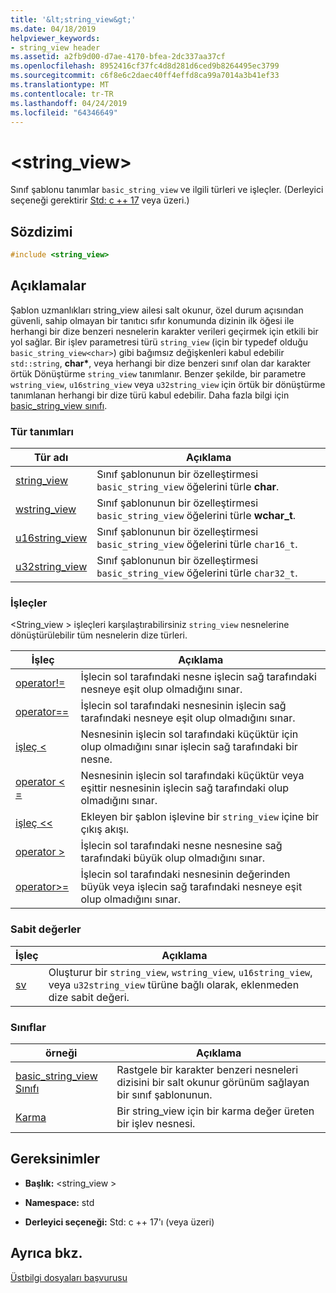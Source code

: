```yaml
---
title: '&lt;string_view&gt;'
ms.date: 04/18/2019
helpviewer_keywords:
- string_view header
ms.assetid: a2fb9d00-d7ae-4170-bfea-2dc337aa37cf
ms.openlocfilehash: 8952416cf37fc4d8d281d6ced9b8264495ec3799
ms.sourcegitcommit: c6f8e6c2daec40ff4effd8ca99a7014a3b41ef33
ms.translationtype: MT
ms.contentlocale: tr-TR
ms.lasthandoff: 04/24/2019
ms.locfileid: "64346649"
---
```

# <a name="ltstringviewgt"></a>&lt;string_view&gt;

Sınıf şablonu tanımlar `basic_string_view` ve ilgili türleri ve işleçler. (Derleyici seçeneği gerektirir [Std: c ++ 17](../build/reference/std-specify-language-standard-version.md) veya üzeri.)

## <a name="syntax"></a>Sözdizimi

```cpp
#include <string_view>
```

## <a name="remarks"></a>Açıklamalar

Şablon uzmanlıkları string_view ailesi salt okunur, özel durum açısından güvenli, sahip olmayan bir tanıtıcı sıfır konumunda dizinin ilk öğesi ile herhangi bir dize benzeri nesnelerin karakter verileri geçirmek için etkili bir yol sağlar. Bir işlev parametresi türü `string_view` (için bir typedef olduğu `basic_string_view<char>`) gibi bağımsız değişkenleri kabul edebilir `std::string`, **char\***, veya herhangi bir dize benzeri sınıf olan dar karakter örtük Dönüştürme `string_view` tanımlanır. Benzer şekilde, bir parametre `wstring_view`, `u16string_view` veya `u32string_view` için örtük bir dönüştürme tanımlanan herhangi bir dize türü kabul edebilir. Daha fazla bilgi için [basic_string_view sınıfı](../standard-library/basic-string-view-class.md).

### <a name="typedefs"></a>Tür tanımları

|Tür adı|Açıklama|
|-|-|
|[string_view](../standard-library/string-view-typedefs.md#string_view)|Sınıf şablonunun bir özelleştirmesi `basic_string_view` öğelerini türle **char**.|
|[wstring_view](../standard-library/string-view-typedefs.md#wstring_view)|Sınıf şablonunun bir özelleştirmesi `basic_string_view` öğelerini türle **wchar_t**.|
|[u16string_view](../standard-library/string-view-typedefs.md#u16string_view)|Sınıf şablonunun bir özelleştirmesi `basic_string_view` öğelerini türle `char16_t`.|
|[u32string_view](../standard-library/string-view-typedefs.md#u32string_view)|Sınıf şablonunun bir özelleştirmesi `basic_string_view` öğelerini türle `char32_t`.|

### <a name="operators"></a>İşleçler

\<String_view > işleçleri karşılaştırabilirsiniz `string_view` nesnelerine dönüştürülebilir tüm nesnelerin dize türleri.

|İşleç|Açıklama|
|-|-|
|[operator!=](../standard-library/string-view-operators.md#op_neq)|İşlecin sol tarafındaki nesne işlecin sağ tarafındaki nesneye eşit olup olmadığını sınar.|
|[operator==](../standard-library/string-view-operators.md#op_eq_eq)|İşlecin sol tarafındaki nesnesinin işlecin sağ tarafındaki nesneye eşit olup olmadığını sınar.|
|[işleç <](../standard-library/string-view-operators.md#op_lt)|Nesnesinin işlecin sol tarafındaki küçüktür için olup olmadığını sınar işlecin sağ tarafındaki bir nesne.|
|[operator < =](../standard-library/string-view-operators.md#op_lt_eq)|Nesnesinin işlecin sol tarafındaki küçüktür veya eşittir nesnesinin işlecin sağ tarafındaki olup olmadığını sınar.|
|[işleç <\<](../standard-library/string-view-operators.md#op_lt_lt)|Ekleyen bir şablon işlevine bir `string_view` içine bir çıkış akışı.|
|[operator >](../standard-library/string-view-operators.md#op_gt)|İşlecin sol tarafındaki nesne nesnesine sağ tarafındaki büyük olup olmadığını sınar.|
|[operator>=](../standard-library/string-view-operators.md#op_gt_eq)|İşlecin sol tarafındaki nesnesinin değerinden büyük veya işlecin sağ tarafındaki nesneye eşit olup olmadığını sınar.|

### <a name="literals"></a>Sabit değerler

|İşleç|Açıklama|
|-|-|
|[sv](../standard-library/string-view-operators.md#op_sv)|Oluşturur bir `string_view`, `wstring_view`, `u16string_view`, veya `u32string_view` türüne bağlı olarak, eklenmeden dize sabit değeri.|

### <a name="classes"></a>Sınıflar

|örneği|Açıklama|
|-|-|
|[basic_string_view Sınıfı](../standard-library/basic-string-view-class.md)|Rastgele bir karakter benzeri nesneleri dizisini bir salt okunur görünüm sağlayan bir sınıf şablonunun.|
|[Karma](string-view-hash.md)|Bir string_view için bir karma değer üreten bir işlev nesnesi.|

## <a name="requirements"></a>Gereksinimler

- **Başlık:** \<string_view >

- **Namespace:** std

- **Derleyici seçeneği:** Std: c ++ 17'ı (veya üzeri)

## <a name="see-also"></a>Ayrıca bkz.

[Üstbilgi dosyaları başvurusu](../standard-library/cpp-standard-library-header-files.md)<br/>
